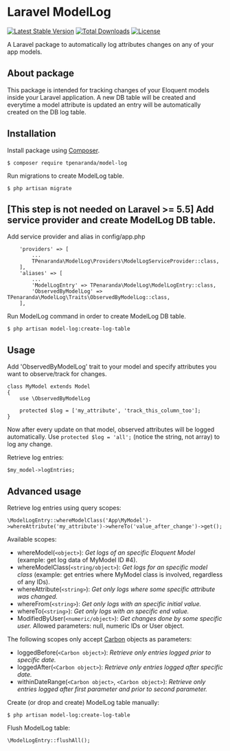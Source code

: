 # Laravel ModelLog

[![Latest Stable Version](https://poser.pugx.org/tpenaranda/model-log/v/stable)](https://packagist.org/packages/tpenaranda/model-log) [![Total Downloads](https://poser.pugx.org/tpenaranda/model-log/downloads)](https://packagist.org/packages/tpenaranda/model-log) [![License](https://poser.pugx.org/tpenaranda/model-log/license)](https://packagist.org/packages/tpenaranda/model-log)

A Laravel package to automatically log attributes changes on any of your app models.

## About package
This package is intended for tracking changes of your Eloquent models inside your Laravel application.
A new DB table will be created and everytime a model attribute is updated an entry will be automatically created on the DB log table.

## Installation

Install package using [Composer](http://getcomposer.org).

    $ composer require tpenaranda/model-log

Run migrations to create ModelLog table.

    $ php artisan migrate

## [This step is not needed on Laravel >= 5.5] Add service provider and create ModelLog DB table.

Add service provider and alias in config/app.php

```
    'providers' => [
        ...
        TPenaranda\ModelLog\Providers\ModelLogServiceProvider::class,
    ],
    'aliases' => [
        ...
        'ModelLogEntry' => TPenaranda\ModelLog\ModelLogEntry::class,
        'ObservedByModelLog' => TPenaranda\ModelLog\Traits\ObservedByModelLog::class,
    ],

```

Run  ModelLog command in order to create ModelLog DB table.

    $ php artisan model-log:create-log-table

## Usage

Add 'ObservedByModelLog' trait to your model and specify attributes you want to observe/track for changes.

```
class MyModel extends Model
{
    use \ObservedByModelLog

    protected $log = ['my_attribute', 'track_this_column_too'];
}
```

Now after every update on that model, observed attributes will be logged automatically.
Use `protected $log = 'all';` (notice the string, not array) to log any change.

Retrieve log entries:

```
$my_model->logEntries;
```

## Advanced usage

Retrieve log entries using query scopes:

```
\ModelLogEntry::whereModelClass('App\MyModel')->whereAttribute('my_attribute')->whereTo('value_after_change')->get();
```

Available scopes:

- whereModel(`<object>`): _Get logs of an specific Eloquent Model_ (example: get log data of MyModel ID #4).
- whereModelClass(`<string/object>`): _Get logs for an specific model class_ (example: get entries where MyModel class is involved, regardless of any IDs).
- whereAttribute(`<string>`): _Get only logs where some specific attribute was changed._
- whereFrom(`<string>`): _Get only logs with an specific initial value._
- whereTo(`<string>`): _Get only logs with an specific end value._
- ModifiedByUser(`<numeric/object>`): _Get changes done by some specific user._ Allowed parameters: null, numeric IDs or User object.

The following scopes only accept [Carbon](http://carbon.nesbot.com) objects as parameters:
- loggedBefore(`<Carbon object>`): _Retrieve only entries logged prior to specific date._
- loggedAfter(`<Carbon object>`): _Retrieve only entries logged after specific date._
- withinDateRange(`<Carbon object>`, `<Carbon object>`): _Retrieve only entries logged after first parameter and prior to second parameter._

Create (or drop and create) ModelLog table manually:

    $ php artisan model-log:create-log-table

Flush ModelLog table:

```
\ModelLogEntry::flushAll();
```
